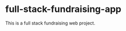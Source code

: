 # full-stack-fundraising-app

This is a full stack fundraising web project.

<!-- down by Arthur Shlain from <a href="https://thenounproject.com/browse/icons/term/down/" target="_blank" title="down Icons">Noun Project</a> (CC BY 3.0) -->
